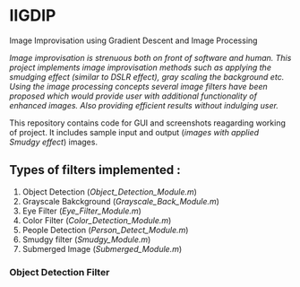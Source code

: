 # IIGDIP

Image Improvisation using Gradient Descent and Image Processing 

*Image improvisation is strenuous both on front of software and human.*
*This project implements image improvisation methods such as applying the smudging effect (similar to DSLR effect), gray scaling the background etc.*
*Using the image processing concepts several image filters have been proposed which would provide user with additional functionality of enhanced images.*
*Also providing efficient results without indulging user.*

This repository contains code for GUI and screenshots reagarding working of project.
It includes sample input and output (*images with applied Smudgy effect*) images.

## Types of filters implemented :
1. Object Detection (*Object_Detection_Module.m*)
2. Grayscale Bakckground (*Grayscale_Back_Module.m*)
3. Eye Filter (*Eye_Filter_Module.m*)
4. Color Filter (*Color_Detection_Module.m*)
5. People Detection (*Person_Detect_Module.m*)
6. Smudgy filter (*Smudgy_Module.m*)
7. Submerged Image (*Submerged_Module.m*)

### Object Detection Filter










